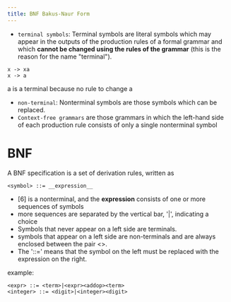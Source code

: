 ```yaml
---
title: BNF Bakus-Naur Form
---
```


* `terminal symbols`: Terminal symbols are literal symbols which may appear in the outputs of the production rules of a formal grammar and which **cannot be changed using the rules of the grammar** (this is the reason for the name "terminal").

```
x -> xa
x -> a
```

a is a terminal because no rule to change a

* `non-terminal`: Nonterminal symbols are those symbols which can be replaced.
* `Context-free grammars` are those grammars in which the left-hand side of each production rule consists of only a single nonterminal symbol

# BNF

A BNF specification is a set of derivation rules, written as

```
<symbol> ::= __expression__
```
* <symbol>[6] is a nonterminal, and the __expression__ consists of one or more sequences of symbols
* more sequences are separated by the vertical bar, '|', indicating a choice
* Symbols that never appear on a left side are terminals.
* symbols that appear on a left side are non-terminals and are always enclosed between the pair <>.
* The '::=' means that the symbol on the left must be replaced with the expression on the right.

example:

```
<expr> ::= <term>|<expr><addop><term>
<integer> ::= <digit>|<integer><digit>
```
